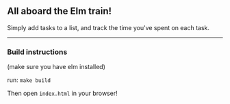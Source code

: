 ## All aboard the Elm train!

Simply add tasks to a list, and track the time you've spent on each task.

---

### Build instructions

(make sure you have elm installed)

run:
 `make build`

Then open `index.html` in your browser!
